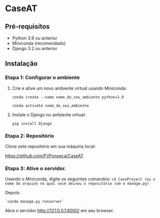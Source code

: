 # CaseAT

## Pré-requisitos

- Python 3.9 ou anterior
- Miniconda (recomendado)
- Django 3.2 ou anterior

## Instalação

### Etapa 1: Configurar o ambiente

1. Crie e ative um novo ambiente virtual usando Miniconda:

   ` conda create --name nome_do_seu_ambiente python=3.9 `
   
   `conda activate nome_do_seu_ambiente `
    

3. Instale o Django no ambiente virtual:

   ` pip install Django `
    

### Etapa 2: Repositório
Clone este repositório em sua máquina local:

https://github.com/FVFonseca/CaseAT

### Etapa 3: Ative o servidor.
Usando o Miniconda, digite os seguintes comandos:
    `cd CaseProject (ou o nome do arquivo no qual você deixou o repositório com o manage.py)`

Depois:

    `conda manage.py runserver`

Abra o servidor http://127.0.0.1:8000/ em seu browser.
